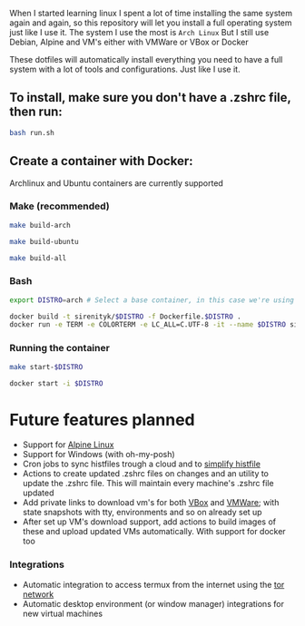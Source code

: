 When I started learning linux I spent a lot of time installing the same system again and again, so this repository will let you install a full operating system just like I use it.
The system I use the most is `Arch Linux`
But I still use Debian, Alpine and VM's either with VMWare or VBox or Docker

These dotfiles will automatically install everything you need to have a full system with a lot of tools and configurations. Just like I use it.

## To install, make sure you don't have a .zshrc file, then run:

```bash
bash run.sh
```

## Create a container with Docker:

Archlinux and Ubuntu containers are currently supported

### Make (recommended)

```bash
make build-arch
```

```bash
make build-ubuntu
```

```bash
make build-all
```

### Bash

```bash
export DISTRO=arch # Select a base container, in this case we're using archlinux
```

```bash
docker build -t sirenityk/$DISTRO -f Dockerfile.$DISTRO .
docker run -e TERM -e COLORTERM -e LC_ALL=C.UTF-8 -it --name $DISTRO sirenityk/$DISTRO
```

### Running the container

```bash
make start-$DISTRO
```

```bash
docker start -i $DISTRO
```

# Future features planned

- Support for [Alpine Linux](https://www.alpinelinux.org)
- Support for Windows (with oh-my-posh)
- Cron jobs to sync histfiles trough a cloud and to [simplify histfile](https://github.com/sirenityk/histfilesimp)
- Actions to create updated .zshrc files on changes and an utility to update the .zshrc file. This will maintain every machine's .zshrc file updated
- Add private links to download vm's for both [VBox](https://www.virtualbox.org) and [VMWare](https://www.vmware.com/products/desktop-hypervisor/workstation-and-fusion); with state snapshots with tty, environments and so on already set up
- After set up VM's download support, add actions to build images of these and upload updated VMs automatically. With support for docker too

### Integrations

- Automatic integration to access termux from the internet using the [tor network](https://wiki.termux.com/wiki/Bypassing_NAT#Tor)
- Automatic desktop environment (or window manager) integrations for new virtual machines
